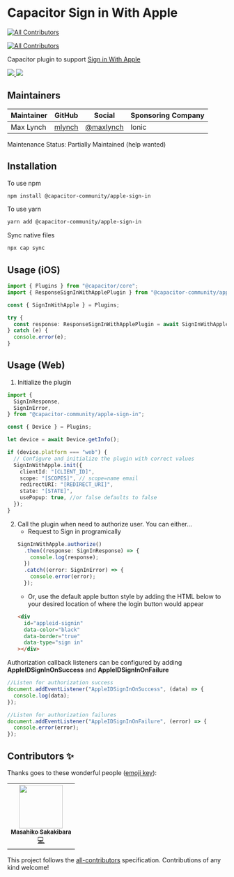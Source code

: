 # Capacitor Sign in With Apple

<!-- ALL-CONTRIBUTORS-BADGE:START - Do not remove or modify this section -->

[![All Contributors](https://img.shields.io/badge/all_contributors-1-orange.svg?style=flat-square)](#contributors-)

<!-- ALL-CONTRIBUTORS-BADGE:END -->

<!-- ALL-CONTRIBUTORS-BADGE:START - Do not remove or modify this section -->

[![All Contributors](https://img.shields.io/badge/all_contributors-2-orange.svg?style=flat-square)](#contributors-)

<!-- ALL-CONTRIBUTORS-BADGE:END -->

Capacitor plugin to support [Sign in With Apple](https://developer.apple.com/sign-in-with-apple/get-started/)

<!-- Badges -->
<a href="https://npmjs.com/package/@capacitor-community/apple-sign-in">
  <img src="https://img.shields.io/npm/v/@capacitor-community/apple-sign-in.svg">
</a>
<a href="https://npmjs.com/package/@capacitor-community/apple-sign-in">
  <img src="https://img.shields.io/npm/l/@capacitor-community/apple-sign-in.svg">
</a>

## Maintainers

| Maintainer | GitHub                              | Social                                    | Sponsoring Company |
| ---------- | ----------------------------------- | ----------------------------------------- | ------------------ |
| Max Lynch  | [mlynch](https://github.com/mlynch) | [@maxlynch](https://twitter.com/maxlynch) | Ionic              |

Maintenance Status: Partially Maintained (help wanted)

## Installation

To use npm

```bash
npm install @capacitor-community/apple-sign-in
```

To use yarn

```bash
yarn add @capacitor-community/apple-sign-in
```

Sync native files

```bash
npx cap sync
```

## Usage (iOS)

```ts
import { Plugins } from "@capacitor/core";
import { ResponseSignInWithApplePlugin } from "@capacitor-community/apple-sign-in";

const { SignInWithApple } = Plugins;

try {
  const response: ResponseSignInWithApplePlugin = await SignInWithApple.authorize();
} catch (e) {
  console.error(e);
}
```

## Usage (Web)

1. Initialize the plugin

```ts
import {
  SignInResponse,
  SignInError,
} from "@capacitor-community/apple-sign-in";

const { Device } = Plugins;

let device = await Device.getInfo();

if (device.platform === "web") {
  // Configure and initialize the plugin with correct values
  SignInWithApple.init({
    clientId: "[CLIENT_ID]",
    scope: "[SCOPES]", // scope=name email
    redirectURI: "[REDIRECT_URI]",
    state: "[STATE]",
    usePopup: true, //or false defaults to false
  });
}
```

2. Call the plugin when need to authorize user. You can either...
   - Request to Sign in programically
   ```ts
   SignInWithApple.authorize()
     .then((response: SignInResponse) => {
       console.log(response);
     })
     .catch((error: SignInError) => {
       console.error(error);
     });
   ```
   - Or, use the default apple button style by adding the HTML below to your desired location of where the login button would appear
   ```html
   <div
     id="appleid-signin"
     data-color="black"
     data-border="true"
     data-type="sign in"
   ></div>
   ```

Authorization callback listeners can be configured by adding **AppleIDSignInOnSuccess** and **AppleIDSignInOnFailure**

```ts
//Listen for authorization success
document.addEventListener("AppleIDSignInOnSuccess", (data) => {
  console.log(data);
});

//Listen for authorization failures
document.addEventListener("AppleIDSignInOnFailure", (error) => {
  console.error(error);
});
```

## Contributors ✨

Thanks goes to these wonderful people ([emoji key](https://allcontributors.org/docs/en/emoji-key)):

<!-- ALL-CONTRIBUTORS-LIST:START - Do not remove or modify this section -->
<!-- prettier-ignore-start -->
<!-- markdownlint-disable -->
<table>
  <tr>
    <td align="center"><a href="https://rdlabo.jp"><img src="https://avatars1.githubusercontent.com/u/9690024?v=4" width="100px;" alt=""/><br /><sub><b>Masahiko Sakakibara</b></sub></a><br /><a href="https://github.com/capacitor-community/apple-sign-in/commits?author=rdlabo" title="Code">💻</a></td>
  </tr>
</table>

<!-- markdownlint-enable -->
<!-- prettier-ignore-end -->

<!-- ALL-CONTRIBUTORS-LIST:END -->

This project follows the [all-contributors](https://github.com/all-contributors/all-contributors) specification. Contributions of any kind welcome!
